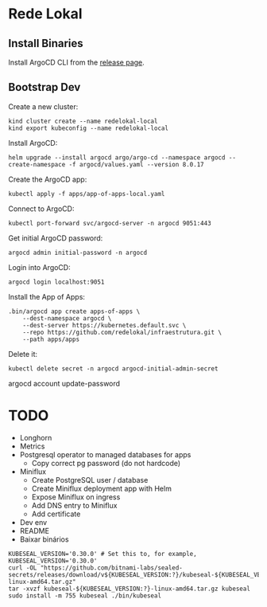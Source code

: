 # Rede Lokal

## Install Binaries
Install ArgoCD CLI from the [release page](https://github.com/argoproj/argo-cd/releases/).

## Bootstrap Dev
Create a new cluster:
```
kind cluster create --name redelokal-local
kind export kubeconfig --name redelokal-local
```

Install ArgoCD:
```
helm upgrade --install argocd argo/argo-cd --namespace argocd --create-namespace -f argocd/values.yaml --version 8.0.17
```

Create the ArgoCD app:
```
kubectl apply -f apps/app-of-apps-local.yaml
```

Connect to ArgoCD:
```
kubectl port-forward svc/argocd-server -n argocd 9051:443
```

Get initial ArgoCD password:
```
argocd admin initial-password -n argocd
```

Login into ArgoCD:
```
argocd login localhost:9051
```



Install the App of Apps:
```
.bin/argocd app create apps-of-apps \
    --dest-namespace argocd \
    --dest-server https://kubernetes.default.svc \
    --repo https://github.com/redelokal/infraestrutura.git \
    --path apps/apps
```





Delete it:
```
kubectl delete secret -n argocd argocd-initial-admin-secret
```


argocd account update-password

# TODO
- Longhorn
- Metrics
- Postgresql operator to managed databases for apps
    - Copy correct pg password (do not hardcode)
- Miniflux
    - Create PostgreSQL user / database
    - Create Miniflux deployment app with Helm
    - Expose Miniflux on ingress
    - Add DNS entry to Miniflux
    - Add certificate
- Dev env
- README
- Baixar binários

```
KUBESEAL_VERSION='0.30.0' # Set this to, for example, KUBESEAL_VERSION='0.30.0'
curl -OL "https://github.com/bitnami-labs/sealed-secrets/releases/download/v${KUBESEAL_VERSION:?}/kubeseal-${KUBESEAL_VERSION:?}-linux-amd64.tar.gz"
tar -xvzf kubeseal-${KUBESEAL_VERSION:?}-linux-amd64.tar.gz kubeseal
sudo install -m 755 kubeseal ./bin/kubeseal
```
